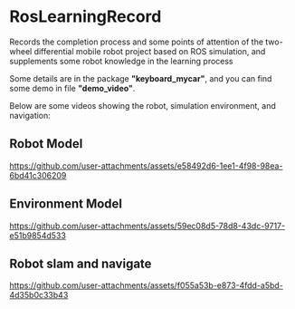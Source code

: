 # RosLearningRecord
Records the completion process and some points of attention of the two-wheel differential mobile robot project based on ROS simulation, and supplements some robot knowledge in the learning process

Some details are in the package **"keyboard_mycar"**, and you can find some demo in file **"demo_video"**.    

Below are some videos showing the robot, simulation environment, and navigation:  

## Robot Model

https://github.com/user-attachments/assets/e58492d6-1ee1-4f98-98ea-6bd41c306209

## Environment Model

https://github.com/user-attachments/assets/59ec08d5-78d8-43dc-9717-e51b9854d533

## Robot slam and navigate

https://github.com/user-attachments/assets/f055a53b-e873-4fdd-a5bd-4d35b0c33b43

